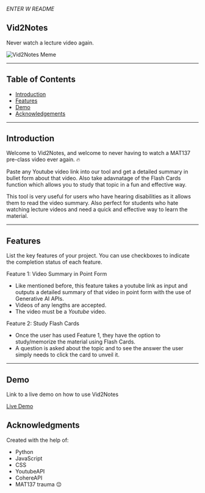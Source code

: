 *ENTER W README*

## Vid2Notes

Never watch a lecture video again.

![Vid2Notes Meme](https://github.com/raahilv/Vid2Notes/assets/81647774/4ce48742-6373-4d07-af92-84c217ba7fd7)

---

## Table of Contents

- [Introduction](#introduction)
- [Features](#features)
- [Demo](#demo)
- [Acknowledgements](#Acknowledgements)

---

## Introduction

Welcome to Vid2Notes, and welcome to never having to watch a MAT137 pre-class video ever again. 🔥

Paste any Youtube video link into our tool and get a detailed summary in bullet form about that video. 
Also take adavnatage of the Flash Cards function which allows you to study that topic in a fun and effective way.

This tool is very useful for users who have hearing disabilities as it allows them to read the video summary.
Also perfect for students who hate watching lecture videos and need a quick and effective way to learn the material.

---

## Features

List the key features of your project. You can use checkboxes to indicate the completion status of each feature.

Feature 1: Video Summary in Point Form
 - Like mentioned before, this feature takes a youtube link as input and outputs a detailed summary of that video in point form with the use of Generative AI APIs.
 - Videos of any lengths are accepted.
 - The video must be a *Youtube* video.
  
Feature 2: Study Flash Cards
 - Once the user has used Feature 1, they have the option to study/memorize the material using Flash Cards.
 - A question is asked about the topic and to see the answer the user simply needs to click the card to unveil it.
   
---

## Demo

Link to a live demo on how to use Vid2Notes

[Live Demo](https://your-demo-link.com)

## Acknowledgments

Created with the help of:

 - Python
 - JavaScript
 - CSS
 - YoutubeAPI
 - CohereAPI
 - MAT137 trauma 😔
